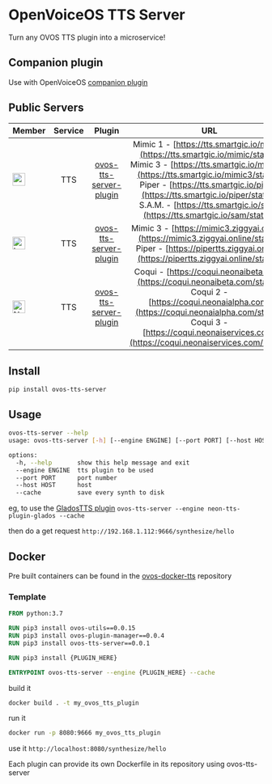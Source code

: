 # OpenVoiceOS TTS Server

Turn any OVOS TTS plugin into a microservice!


## Companion plugin

Use with OpenVoiceOS [companion plugin](https://github.com/OpenVoiceOS/ovos-tts-server-plugin)

## Public Servers

| Member | Service | Plugin | URL |
|---|:---:|:---:|:---:|
| <div><a href="https://github.com/goldyfruit"><img src="https://avatars.githubusercontent.com/u/614115?v=4" alt="goldyfruit" width="25" height="25"></a></div> | TTS | [ovos-tts-server-plugin](https://github.com/OpenVoiceOS/ovos-tts-server-plugin) | <div>Mimic 1 - [https://tts.smartgic.io/mimic](https://tts.smartgic.io/mimic/status)</div><div>Mimic 3 - [https://tts.smartgic.io/mimic3](https://tts.smartgic.io/mimic3/status)</div><div>Piper - [https://tts.smartgic.io/piper](https://tts.smartgic.io/piper/status)</div><div>S.A.M. - [https://tts.smartgic.io/sam](https://tts.smartgic.io/sam/status)</div> |
| <div><a href="https://github.com/builderjer"><img src="https://avatars.githubusercontent.com/u/34875857?v=4" alt="builderjer" width="25" height="25"></a></div>| TTS | [ovos-tts-server-plugin](https://github.com/OpenVoiceOS/ovos-tts-server-plugin) | <div>Mimic 3 - [https://mimic3.ziggyai.online](https://mimic3.ziggyai.online/status)</div><div>Piper - [https://pipertts.ziggyai.online](https://pipertts.ziggyai.online/status)</div> |
| <div><a href="https://github.com/NeonGeckoCom"><img src="https://avatars.githubusercontent.com/u/32377662?s=200&v=4" alt="Neon" width="25" height="25"></a></div>| TTS | [ovos-tts-server-plugin](https://github.com/OpenVoiceOS/ovos-tts-server-plugin) | <div>Coqui - [https://coqui.neonaibeta.com](https://coqui.neonaibeta.com/status)</div><div>Coqui 2 - [https://coqui.neonaialpha.com](https://coqui.neonaialpha.com/status)</div> <div>Coqui 3 - [https://coqui.neonaiservices.com](https://coqui.neonaiservices.com/status)</div>|

## Install

`pip install ovos-tts-server`

## Usage

```bash
ovos-tts-server --help
usage: ovos-tts-server [-h] [--engine ENGINE] [--port PORT] [--host HOST] [--cache]

options:
  -h, --help       show this help message and exit
  --engine ENGINE  tts plugin to be used
  --port PORT      port number
  --host HOST      host
  --cache          save every synth to disk
```

eg, to use the [GladosTTS plugin](https://github.com/NeonGeckoCom/neon-tts-plugin-glados) `ovos-tts-server --engine neon-tts-plugin-glados --cache`

then do a get request `http://192.168.1.112:9666/synthesize/hello`

## Docker

Pre built containers can be found in the [ovos-docker-tts](https://github.com/OpenVoiceOS/ovos-docker-tts) repository

### Template

```dockerfile
FROM python:3.7

RUN pip3 install ovos-utils==0.0.15
RUN pip3 install ovos-plugin-manager==0.0.4
RUN pip3 install ovos-tts-server==0.0.1

RUN pip3 install {PLUGIN_HERE}

ENTRYPOINT ovos-tts-server --engine {PLUGIN_HERE} --cache
```

build it
```bash
docker build . -t my_ovos_tts_plugin
```

run it
```bash
docker run -p 8080:9666 my_ovos_tts_plugin
```

use it `http://localhost:8080/synthesize/hello`

Each plugin can provide its own Dockerfile in its repository using ovos-tts-server